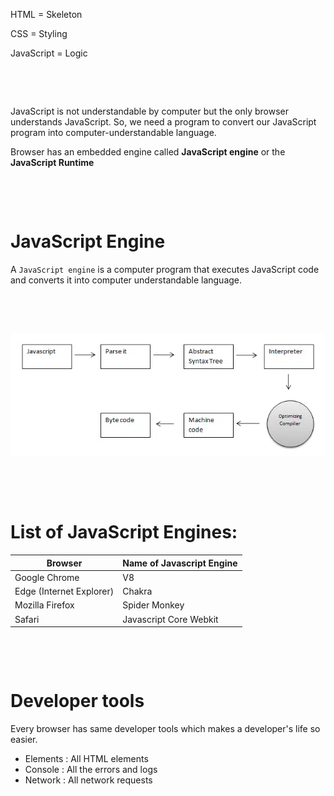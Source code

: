 HTML = Skeleton

CSS = Styling

JavaScript = Logic

&nbsp;

&nbsp;

JavaScript is not understandable by computer but the only browser understands JavaScript. So, we need a program to convert our JavaScript program into computer-understandable language.

Browser has an embedded engine called **JavaScript engine** or the **JavaScript Runtime**

&nbsp;

&nbsp;

# JavaScript Engine

A `JavaScript engine` is a computer program that executes JavaScript code and converts it into computer understandable language.

&nbsp;

&nbsp;

<img src="../../assets/javascript-in-browser.webp">

&nbsp;

&nbsp;

# List of JavaScript Engines:

| Browser                  | Name of Javascript Engine |
| ------------------------ | ------------------------- |
| Google Chrome            | V8                        |
| Edge (Internet Explorer) | Chakra                    |
| Mozilla Firefox          | Spider Monkey             |
| Safari                   | Javascript Core Webkit    |

&nbsp;

&nbsp;

# Developer tools

Every browser has same developer tools which makes a developer's life so easier.

- Elements : All HTML elements
- Console : All the errors and logs
- Network : All network requests

&nbsp;

&nbsp;

&nbsp;

&nbsp;

&nbsp;

&nbsp;

&nbsp;

&nbsp;

&nbsp;

&nbsp;

